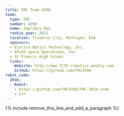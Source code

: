 ```yaml
---
title: FRC Team 4398
team:
  type: FRC
  number: 4398
  name: Imprimis Deo
  rookie_year: 2012
  location: Traverse City, Michigan, USA
  sponsors:
  - Electro-Optics Technology, Inc.
  - ATLAS space Operations, Inc.
  - St Francis High School
  links:
    Website: http://www.TCSF-robotics.weebly.com
    GitHub: https://github.com/FRC4398
robot_code:
  2016:
  - Robot:
    - https://github.com/FRC4398/FRC-2016-code
    - C++
---
```


{% include remove_this_line_and_add_a_paragraph %}